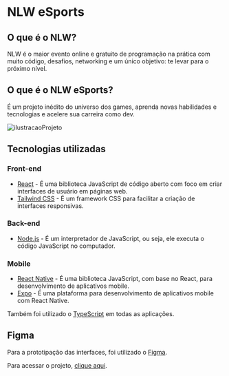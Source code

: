 # NLW eSports

## O que é o NLW?

NLW é o maior evento online e gratuito de programação na prática com
muito código, desafios, networking e um único objetivo: te levar para o próximo nível.

## O que é o NLW eSports?

É um projeto inédito do universo dos games, aprenda novas habilidades e
tecnologias e acelere sua carreira como dev.

![ilustracaoProjeto](https://drive.google.com/uc?export=view&id=1XuXcKJVofztRk3ZCoSWIwFv-PUWtdML0)

## Tecnologias utilizadas

### Front-end

- [React](https://reactjs.org/) - É uma biblioteca JavaScript de código aberto com foco em criar interfaces de usuário em páginas web.
- [Tailwind CSS](https://tailwindcss.com/) - É um framework CSS para facilitar a criação de interfaces responsivas.

### Back-end

- [Node.js](https://nodejs.org/en/) - É um interpretador de JavaScript, ou seja, ele executa o código JavaScript no computador.

### Mobile

- [React Native](https://reactnative.dev/) - É uma biblioteca JavaScript, com base no React, para desenvolvimento de aplicativos mobile.
- [Expo](https://expo.io/) - É uma plataforma para desenvolvimento de aplicativos mobile com React Native.

Também foi utilizado o [TypeScript](https://www.typescriptlang.org/) em todas as aplicações.

## Figma

Para a prototipação das interfaces, foi utilizado o [Figma](https://www.figma.com/).

Para acessar o projeto, [clique aqui](<https://www.figma.com/file/xrqqwe4cHcTZyZRs5a5Mkf/NLW-eSports-(Community)?node-id=6%3A23>).
